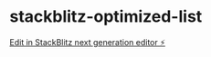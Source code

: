 # stackblitz-optimized-list

[Edit in StackBlitz next generation editor ⚡️](https://stackblitz.com/~/github.com/xutkarshjain/stackblitz-optimized-list)